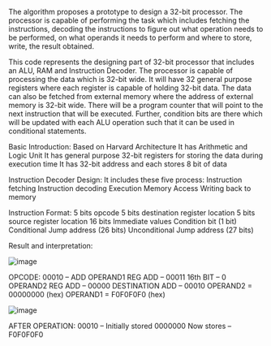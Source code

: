 The algorithm proposes a prototype to design a 32-bit processor. The processor is capable of performing the task which includes fetching the instructions, decoding the instructions to figure out what operation needs to be performed, on what operands it needs to perform and where to store, write, the result obtained.

This code represents the designing part of 32-bit processor that includes an ALU, RAM and Instruction Decoder. 
The processor is capable of processing the data which is 32-bit wide. It will have 32 general purpose registers where each register is capable of holding 32-bit data. 
The data can also be fetched from external memory where the address of external memory is 32-bit wide. 
There will be a program counter that will point to the next instruction that will be executed. 
Further, condition bits are there which will be updated with each ALU operation such that it can be used in conditional statements.

Basic Introduction:
Based on Harvard Architecture
It has Arithmetic and Logic Unit
It has general purpose 32-bit registers for storing the data during execution time
It has 32-bit address and each stores 8 bit of data


Instruction Decoder Design:
It includes these five process:
Instruction fetching
Instruction decoding
Execution
Memory Access
Writing back to memory


Instruction Format:
5 bits opcode
5 bits destination register location
5 bits source register location
16 bits Immediate values
Condition bit (1 bit)
Conditional Jump address (26 bits)
Unconditional Jump address (27 bits)


Result and interpretation:

![image](https://github.com/theiturhs/Implementation-of-Verilog-HDL-Based-32-bit-Processor/assets/96874023/1a637e00-c0b5-47a5-bba1-d088915e73c7)

OPCODE: 00010 – ADD
OPERAND1 REG ADD – 00011
16th BIT – 0
OPERAND2 REG ADD – 00000
DESTINATION ADD – 00010
OPERAND2 = 00000000 (hex)
OPERAND1 = F0F0F0F0 (hex)

![image](https://github.com/theiturhs/Implementation-of-Verilog-HDL-Based-32-bit-Processor/assets/96874023/c632e634-188c-49e6-bc3b-fec3ebfcaba7)


AFTER OPERATION:
00010 – Initially stored 0000000
Now stores – F0F0F0F0

